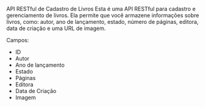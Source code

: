 API RESTful de Cadastro de Livros
Esta é uma API RESTful para cadastro e gerenciamento de livros. Ela permite que você armazene informações sobre livros, como: autor, ano de lançamento, estado, número de páginas, editora, data de criação e uma URL de imagem.

Campos:
 - ID
 - Autor
 - Ano de lançamento
 - Estado
 - Páginas
 - Editora
 - Data de Criação
 - Imagem
